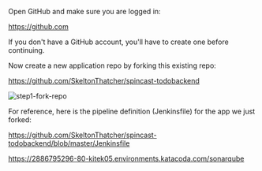 Open GitHub and make sure you are logged in:

https://github.com

If you don't have a GitHub account, you'll have to create one before continuing.

Now create a new application repo by forking this existing repo:

https://github.com/SkeltonThatcher/spincast-todobackend

![step1-fork-repo](step1-fork-repo.png)

For reference, here is the pipeline definition (Jenkinsfile) for the app we just forked: 

https://github.com/SkeltonThatcher/spincast-todobackend/blob/master/Jenkinsfile


https://2886795296-80-kitek05.environments.katacoda.com/sonarqube